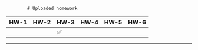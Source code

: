 			# Uploaded homework
| HW-1 | HW-2 | HW-3 | HW-4 | HW-5 | HW-6 |
|:----:|:---- | ---- | ---- | ---- | ---- |
|      |      |  ✅  |      |      |      |

---
